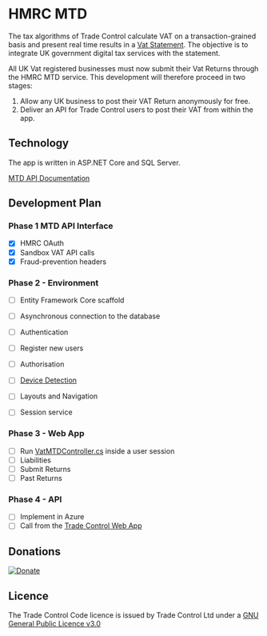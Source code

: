 # HMRC MTD

The tax algorithms of Trade Control calculate VAT on a transaction-grained basis and present real time results in a [Vat Statement](https://tradecontrol.github.io/tutorials/balance-sheet-web#vat). The objective is to integrate UK government digital tax services with the statement.

All UK Vat registered businesses must now submit their Vat Returns through the HMRC MTD service. This development will therefore proceed in two stages:

1. Allow any UK business to post their VAT Return anonymously for free.
2. Deliver an API for Trade Control users to post their VAT from within the app.  

## Technology

The app is written in ASP.NET Core and SQL Server. 

[MTD API Documentation](https://developer.service.hmrc.gov.uk/api-documentation/docs/api/service/vat-api/1.0)

## Development Plan

### Phase 1 MTD API Interface

- [x] HMRC OAuth
- [x] Sandbox VAT API calls
- [x] Fraud-prevention headers 

### Phase 2 - Environment

- [ ] Entity Framework Core scaffold
- [ ] Asynchronous connection to the database  
- [ ] Authentication
- [ ] Register new users 
- [ ] Authorisation
- [ ] [Device Detection](https://github.com/wangkanai/Detection)
- [ ] Layouts and Navigation
- [ ] Session service


### Phase 3 - Web App

- [ ] Run [VatMTDController.cs](https://github.com/TradeControl/hmrc_mtd/blob/master/mtd-client-vat/Controllers/VatMTDController.cs) inside a user session
- [ ] Liabilities
- [ ] Submit Returns
- [ ] Past Returns

### Phase 4 - API

- [ ] Implement in Azure
- [ ] Call from the [Trade Control Web App](https://github.com/TradeControl/tradecontrol.web)

## Donations

[![Donate](https://www.paypalobjects.com/en_US/i/btn/btn_donate_SM.gif)](https://www.paypal.com/cgi-bin/webscr?cmd=_s-xclick&hosted_button_id=C55YGUTBJ4N36)

## Licence

The Trade Control Code licence is issued by Trade Control Ltd under a [GNU General Public Licence v3.0](https://www.gnu.org/licenses/gpl-3.0.en.html) 
